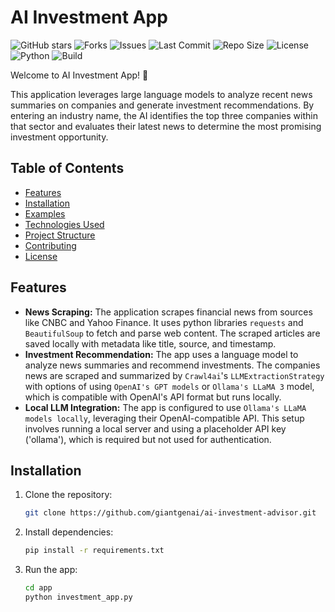 # AI Investment App
![GitHub stars](https://img.shields.io/github/stars/giantgenai/ai-investment-advisor.git?style=social)
![Forks](https://img.shields.io/github/forks/giantgenai/ai-investment-advisor.git?style=social)
![Issues](https://img.shields.io/github/issues/giantgenai/ai-investment-advisor.git)
![Last Commit](https://img.shields.io/github/last-commit/giantgenai/ai-investment-advisor.git)
![Repo Size](https://img.shields.io/github/repo-size/giantgenai/ai-investment-advisor.git)
![License](https://img.shields.io/badge/license-MIT-blue)
![Python](https://img.shields.io/badge/python-3.8%2B-brightgreen)
![Build](https://img.shields.io/badge/build-passing-brightgreen)


Welcome to AI Investment App! 🚀 

This application leverages large language models to analyze recent news summaries on companies and generate investment recommendations. By entering an industry name, the AI identifies the top three companies within that sector and evaluates their latest news to determine the most promising investment opportunity.



## Table of Contents
<!-- - [Overview](#overview) -->
- [Features](#features)
- [Installation](#installation)
- [Examples](#examples)
- [Technologies Used](#technologies-used)
- [Project Structure](#project-structure)
- [Contributing](#contributing)
- [License](#license)

<!-- ## Overview
The AI Image Classifier app enables users to upload an image and receive a classification from various categories like 'Dog', 'Cat', 'Car', etc. This is useful for quickly categorizing large datasets of images. -->

## Features
- **News Scraping:** The application scrapes financial news from sources like CNBC and Yahoo Finance. It uses python libraries `requests` and `BeautifulSoup` to fetch and parse web content. The scraped articles are saved locally with metadata like title, source, and timestamp.
- **Investment Recommendation:** The app uses a language model to analyze news summaries and recommend investments. The companies news are scraped and summarized by `Crawl4ai`'s `LLMExtractionStrategy` with options of using `OpenAI's GPT models` or `Ollama's LLaMA 3` model, which is compatible with OpenAI's API format but runs locally.
- **Local LLM Integration:** The app is configured to use `Ollama's LLaMA models locally`, leveraging their OpenAI-compatible API. This setup involves running a local server and using a placeholder API key ('ollama'), which is required but not used for authentication.

## Installation
1. Clone the repository:
   ```bash
   git clone https://github.com/giantgenai/ai-investment-advisor.git
2. Install dependencies:
   ```bash
   pip install -r requirements.txt
3. Run the app:
   ```bash
   cd app
   python investment_app.py

